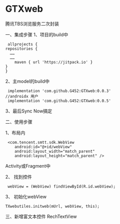 # GTXweb
腾讯TBS浏览服务二次封装

一、集成步骤
1、项目的build中

     allprojects {
    repositories {
      ……
      ……
        maven { url 'https://jitpack.io' }
    }
    }
    
2、主model的build中    

     implementation 'com.github.G452:GTXweb:0.0.3'
    //androidx 用户
     implementation 'com.github.G452:GTXweb:0.0.5'
     
3、最后Sync Now搞定     


二、使用步骤

1、布局内

     <com.tencent.smtt.sdk.WebView
        android:id="@+id/webView"
        android:layout_width="match_parent"
        android:layout_height="match_parent" />
        
        
Activity或Fragment中

 2、 找到控件
 
     webView = (WebView) findViewById(R.id.webView);
   
 3、  初始化webView
 
    TXwebutiles.initweb(mUrl, webView, this);


三、新增富文本控件 RechTextView

        
